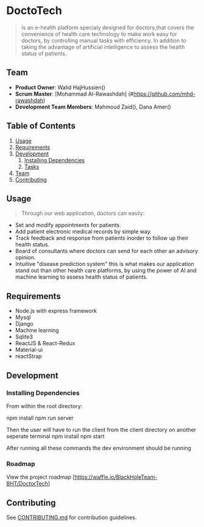 # DoctoTech

> Is an e-health platform specialy designed for doctors,that covers the convenience of health care technology to make work easy for doctors, by controlling manual tasks with efficiency. In addition to taking the advantage of artificial intelligence to assess the health status of patients.

## Team

  - __Product Owner__: Walid HajHussien()
  - __Scrum Master__: [Mohammad Al-Rawashdah] (#https://github.com/mhd-rawashdah)
  - __Development Team Members__: Mahmoud Zaid(), Dana Amer()

## Table of Contents

1. [Usage](#Usage)
1. [Requirements](#requirements)
1. [Development](#development)
    1. [Installing Dependencies](#installing-dependencies)
    1. [Tasks](#tasks)
1. [Team](#team)
1. [Contributing](#contributing)

## Usage

> Through our web application, doctors can easily:

- Set and modify appointments for patients.
- Add patient electronic medical records by simple way.
- Track feedback and response from patients inorder to follow up their health status.
- Board of consultants where doctors can send for each other an advisory opinion.
- Intuitive "disease prediction system" this is what makes our application stand out than other health care platforms, by using the power of AI and machine learning to assess health status of patients.


## Requirements

- Node.js with express framework
- Mysql
- Django 
- Machine learning
- Sqlite3
- ReactJS & React-Redux
- Material-ui
- reactStrap

## Development

### Installing Dependencies

From within the root directory:

npm install
npm run server

Then the user will have to run the client from the client directory on another seperate terminal
npm install
npm start

After running all these commands the dev environment should be running

### Roadmap

View the project roadmap [https://waffle.io/BlackHoleTeam-BHT/DoctorTech] 


## Contributing

See [CONTRIBUTING.md](_CONTRIBUTING.md) for contribution guidelines.
